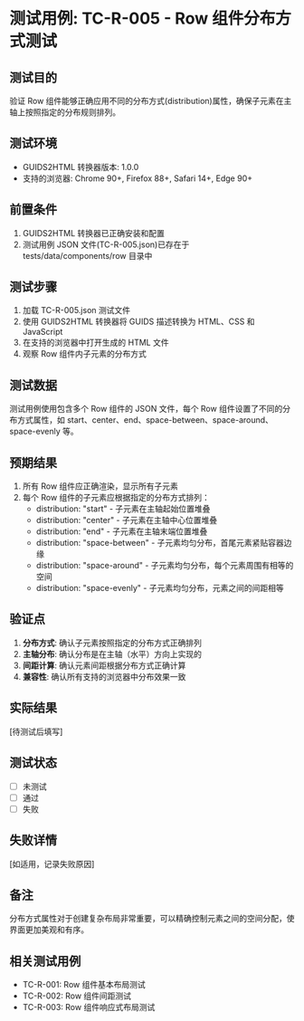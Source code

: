 # 测试用例: TC-R-005 - Row 组件分布方式测试

## 测试目的

验证 Row 组件能够正确应用不同的分布方式(distribution)属性，确保子元素在主轴上按照指定的分布规则排列。

## 测试环境

- GUIDS2HTML 转换器版本: 1.0.0
- 支持的浏览器: Chrome 90+, Firefox 88+, Safari 14+, Edge 90+

## 前置条件

1. GUIDS2HTML 转换器已正确安装和配置
2. 测试用例 JSON 文件(TC-R-005.json)已存在于 tests/data/components/row 目录中

## 测试步骤

1. 加载 TC-R-005.json 测试文件
2. 使用 GUIDS2HTML 转换器将 GUIDS 描述转换为 HTML、CSS 和 JavaScript
3. 在支持的浏览器中打开生成的 HTML 文件
4. 观察 Row 组件内子元素的分布方式

## 测试数据

测试用例使用包含多个 Row 组件的 JSON 文件，每个 Row 组件设置了不同的分布方式属性，如 start、center、end、space-between、space-around、space-evenly 等。

## 预期结果

1. 所有 Row 组件应正确渲染，显示所有子元素
2. 每个 Row 组件的子元素应根据指定的分布方式排列：
   - distribution: "start" - 子元素在主轴起始位置堆叠
   - distribution: "center" - 子元素在主轴中心位置堆叠
   - distribution: "end" - 子元素在主轴末端位置堆叠
   - distribution: "space-between" - 子元素均匀分布，首尾元素紧贴容器边缘
   - distribution: "space-around" - 子元素均匀分布，每个元素周围有相等的空间
   - distribution: "space-evenly" - 子元素均匀分布，元素之间的间距相等

## 验证点

1. **分布方式**: 确认子元素按照指定的分布方式正确排列
2. **主轴分布**: 确认分布是在主轴（水平）方向上实现的
3. **间距计算**: 确认元素间距根据分布方式正确计算
4. **兼容性**: 确认所有支持的浏览器中分布效果一致

## 实际结果

[待测试后填写]

## 测试状态

- [ ] 未测试
- [ ] 通过
- [ ] 失败

## 失败详情

[如适用，记录失败原因]

## 备注

分布方式属性对于创建复杂布局非常重要，可以精确控制元素之间的空间分配，使界面更加美观和有序。

## 相关测试用例

- TC-R-001: Row 组件基本布局测试
- TC-R-002: Row 组件间距测试
- TC-R-003: Row 组件响应式布局测试
